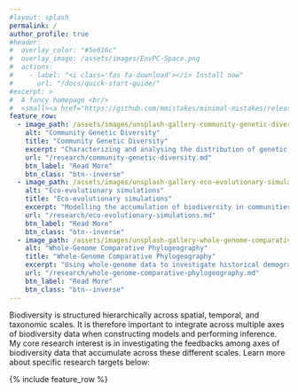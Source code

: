 ```yaml
---
#layout: splash
permalink: /
author_profile: true
#header:
#  overlay_color: "#5e616c"
#  overlay_image: /assets/images/EnvPC-Space.png
#  actions:
#    - label: "<i class='fas fa-download'></i> Install now"
#      url: "/docs/quick-start-guide/"
#excerpt: >
#  A fancy homepage <br/>
#  <small><a href="https://github.com/mmistakes/minimal-mistakes/releases/tag/4.17.1">Latest release v4.17.1</a></small>
feature_row:
  - image_path: /assets/images/unsplash-gallery-community-genetic-diversity.png
    alt: "Community Genetic Diversity"
    title: "Community Genetic Diversity"
    excerpt: "Characterizing and analysing the distribution of genetic variation in ecological communities."
    url: "/research/community-genetic-diversity.md"
    btn_label: "Read More"
    btn_class: "btn--inverse"
  - image_path: /assets/images/unsplash-gallery-eco-evolutionary-simulations.png
    alt: "Eco-evolutionary simulations"
    title: "Eco-evolutionary simulations"
    excerpt: "Modelling the accumulation of biodiversity in communities using individual based eco-evolutionary simulations."
    url: "/research/eco-evolutionary-simulations.md"
    btn_label: "Read More"
    btn_class: "btn--inverse"
  - image_path: /assets/images/unsplash-gallery-whole-genome-comparative-phylogeography.png
    alt: "Whole-Genome Comparative Phylogeography"
    title: "Whole-Genome Comparative Phylogeography"
    excerpt: "Using whole-genome data to investigate historical demography of codistributed taxa."
    url: "/research/whole-genome-comparative-phylogeography.md"
    btn_label: "Read More"
    btn_class: "btn--inverse"
---
```


Biodiversity is structured hierarchically across spatial, temporal, and
taxonomic scales. It is therefore important to integrate across multiple axes
of biodiversity data when constructing models and performing inference. My core
research interest is in investigating the feedbacks among axes of biodiversity
data that accumulate across these different scales. Learn more about specific
research targets below:

{% include feature_row %}


